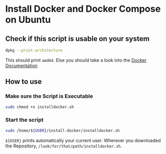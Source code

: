 # Install Docker and Docker Compose on Ubuntu

## Check if this script is usable on your system
```bash
dpkg --print-architecture
```

This should print `amd64`. Else you should take a look into the [Docker Documentation](https://docs.docker.com/engine/install/ubuntu/#x86_64_repo)


## How to use

### Make sure the Script is Executable
```bash
sudo chmod +x installdocker.sh
```

### Start the script
```bash
sudo /home/${USER}/install-docker/installdocker.sh
```

`${USER}` prints automatically your current user. Wherever you downloaded the Repository, `/look/for/that/path/installdocker.sh`.